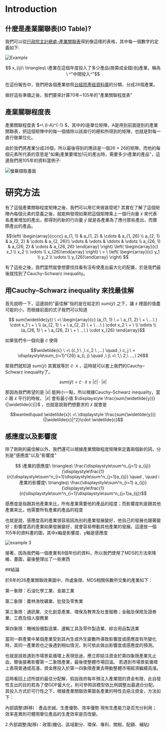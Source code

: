 # Introduction

## 什麼是產業關聯表(IO Table)?

我們可以從[行政院主計總處-產業關聯表](https://www.stat.gov.tw/ct.asp?xItem=28535&ctNode=671)得到像這樣的表格，其中每一個數字的定義如下:

![Example](https://user-images.githubusercontent.com/108454425/181272376-b1755506-88a6-4f55-a8e5-3073ff6d44f9.png)

$$  x_{ij}\ \triangleq\ i產業在這個年度投入了多少產品(換算成金錢)到j產業，稱為\ ^"中間投入^"$$

在這份報告中，我們把各個產業依照[台經院產經資料庫](https://tie.tier.org.tw/db/industry_definition/index.aspx)的分類，分成26個產業。

做好這些準備之後，我們要來計算70年~105年的"產業關聯程度表"

## 產業關聯程度表

產業關聯程度表 $=\ (I-A)^{-1} $，其中的I是單位矩陣，A是用到前面提到的產業關聯表，把這個矩陣中的每一個值除以該直行的總和所得到的矩陣，也就是對每一直行做單位化。

由於我們將產業分成26個，所以最後得到的應該是一個26 $\times$ 26的矩陣，而他的每個元素所代表的意思是"如果j產業要增加1元的產出時，需要多少i產業的產品"，這邊我們用105年的資料當例子:

![螢幕擷取畫面](https://user-images.githubusercontent.com/108454425/181772325-58f4ffa3-9cdf-4b82-a9f1-829282ec1856.png)

# 研究方法

有了這個產業關聯程度矩陣之後，我們可以用它來做甚麼呢? 其實在了解了這個矩陣內每個元素的意義之後，就能夠發現如果把這個矩陣乘上一個行向量 $\widetilde{x}$ 來代表各產業增加的產出，那得到的新的行向量 $\widetilde{y}$ 就是各產業為了應付那些產出，而實際產出的產品。

$$\left( \begin{array}{cccc} a_{1, 1} & a_{1, 2} & \cdots & a_{1, 26} \\
    a_{2, 1} & a_{2, 2} & \cdots & a_{2, 26}\\
    \vdots & \vdots & \ddots & \vdots \\
    a_{26, 1} & a_{26, 2} & \cdots & a_{26, 26} \end{array} \right)
  \left( \begin{array}{c} x_1 \\
    x_2 \\
    \vdots \\
    x_{26}\end{array} \right) \ = \ 
  \left( \begin{array}{c} y_1 \\
    y_2 \\
    \vdots \\
    y_{26}\end{array} \right) $$
    
有了這些之後，我們當然就會想要找找看有沒有使產出最大化的配置，於是我們最後就找到了Cauchy–Schwarz inequality。

## 用Cauchy–Schwarz inequality 來找最佳解

首先說明一下，這邊說的"最佳解"指的是在給定的 $sum(\widetilde{y})$ 之下，讓 $\widetilde{x}$ 裡面的值盡可能的小，而根據前面的式子我們可以知道

$$ sum(\widetilde{y}) \ =\ \begin{array}{c} (a_{1, 1} \ + \ a_{1, 2} \ + \ ...\ ) \cdot x_1 \ + \ \\
                            (a_{2, 1} \ + \ a_{2, 2} \ + \ ...\ ) \cdot x_2 \ + \ \\
                            \vdots \\
                            (a_{26, 1} \ + \ a_{26, 2} \ + \ ...\ ) \cdot x_{26} \end{array}$$

如果我們令一個向量 $\widetilde{c}$ 使得

$$\widetilde{c} \ =\ (c_1 \ ,\ c_2 \ ,...) \quad ,\ c_j \ = \displaystyle\sum_{i=1}^{26} a_{i, j} \quad ,\ j\ =\ 1,\ 2,\ ...,\ 26$$ 

那我們就知道 $sum(\widetilde{y})$ 其實就等於 $\widetilde{c} \cdot \ \widetilde{x}$ ，這時就可以套上我們的Cauchy–Schwarz inequality了。

$$sum(\widetilde{y})\ =\ \widetilde{c}\cdot\widetilde{x}\ \leq\ |\widetilde{c}|\cdot|\widetilde{x}|$$

那因為我們希望的是 $|\widetilde{x}|$ 能夠小一點，所以根據Cauchy–Schwarz inequality，當 $\widetilde{c}$ 跟 $\widetilde{x}$ 平行的時候， $|\widetilde{x}|$ 會有最小值 $\displaystyle \frac{sum(\widetilde{y})}{|\widetilde{c}|}$ ，也就是說我們想要求的 $\widetilde{x}$ 就會是

$$wanted\quad \widetilde{x}\ =\ \displaystyle \frac{sum(\widetilde{y})}{|\widetilde{c}|^2}\cdot \widetilde{c}$$

## 感應度以及影響度

除了剛剛的最佳解以外，我們還可以根據產業關聯程度矩陣來定義兩個新的詞，分別是"感應度"以及"影響度"

$$ i產業的感應度\  \triangleq\ \frac{\displaystyle\sum^n_{j=1} a_{ij}}{\displaystyle\frac{1}{n}\displaystyle\sum^n_{i=1}\displaystyle\sum^n_{j=1}a_{ij}} \quad , \quad  i產業的影響度\  \triangleq\ \frac{\displaystyle\sum^n_{i=1} a_{ij}}{\displaystyle\frac{1}{n}\displaystyle\sum^n_{i=1}\displaystyle\sum^n_{j=1}a_{ij}}$$

感應度是指跟其他產業來比，所有產業需要他的產品的程度；而影響度則是跟其他產業來比，他需要所有產業的產品的程度

也就是說，感應度高的產業很容易因為別的產業發展變好，他自己的發展也跟著變好；影響度高的產業如果發展變好，就會容易帶動其他產業的發展。這邊放一個105年的資料畫的圖，其中x軸是影響度、y軸是感應度

![example 3](https://user-images.githubusercontent.com/108454425/182641107-439f5af1-9f6c-4457-bc87-83a7396c7a40.png)

接著，因為我們每一個產業有8個年份的資料，所以我們使用了MDS的方法來降維、畫圖，最後整理出了一些東西

##結論

於8年的26產業關聯效果圖中，所處象限、MDS相關係數所交集的產業如下：

第一象限：石油化學工業、金屬工業

第二象限：農林漁牧礦業、批發及零售業

第三象限：通訊業、文化創意產業、環保及教育及社會服務；金融及保險及證券業、工商及個人服務業

第四象限：機械設備製造業、運輸工具及零件製造業、綜合用品製造業

當同一群產業中某個產業受到其內生或外生變數所導致影響度或感應度有所變化時，其同一產業若也之後遇到相似情況，則可依此做出影響度或感應度的預測。

也就是說若遇到市場景氣循環上表現低迷，應立即挹注資金於第四象限產業先止血，爾後接著影響第一二象限產業，最後使整體市場回溫。
若遇到市場景氣循環上表現普通或高漲，資金應投入於第一四象限產業去帶動整體市場經濟繼續高漲。

這時看回上述所提的最佳分配解，假設政府每年預注入產業間的資金有限，此自發性支出的目的若為了使GDP最大化，則可參照該模型依比例調整出最適合分配。
其投入方式於可行性之下，根據產業關聯效果圖各產業的特性去挹注資金，方法如下：

內部調整(群移)：產品忠誠、生產優勢、效率優勢
現有生產能力是否充分利用；效率差異則可體現單位產品的生產效率是否改變。

2.外部調整(點移)：政策(獨佔、區域劃分、環保、專利、關稅、配額、補貼)
